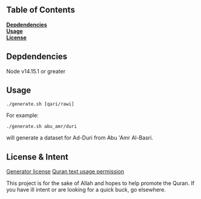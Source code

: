 ## Table of Contents
**[Depdendencies](#dependencies)**<br>
**[Usage](#usage)**<br>
**[License](#license)**<br>


## Depdendencies

Node v14.15.1 or greater

## Usage

`./generate.sh [qari/rawi]`

For example:

`./generate.sh abu_amr/duri`

will generate a dataset for Ad-Duri from Abu 'Amr Al-Basri.

## License & Intent

[Generator license](../master/LICENSE)
[Quran text usage permission](../master/LICENSE)

This project is for the sake of Allah and hopes to help promote the Quran. If you have ill intent or are looking for a quick buck, go elsewhere.
